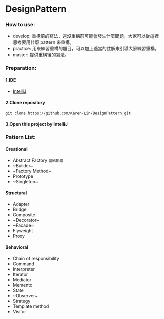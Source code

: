 # DesignPattern

### How to use:
* develop: 重構前的寫法，還沒重構前可能會發生什麼問題，大家可以從這裡思考要用什麼 pattern 來重構。
* practice: 用來練習重構的題目，可以加上適當的註解來引導大家練習重構。
* master: 提供重構後的寫法。


### Preparation:
#### 1.IDE 
* [IntelliJ](https://www.jetbrains.com/idea/)

#### 2.Clone repository
<pre><code>git clone https://github.com/Karen-Lin/DesignPattern.git</pre></code>

#### 3.Open this project by IntelliJ

### Pattern List:

#### Creational
*  Abstract Factory ` 留給凱倫 `
*  ~Builder~
*  ~Factory Method~
*  Prototype
*  ~Singleton~

#### Structural
*  Adapter
*  Bridge
*  Composite
*  ~Decorator~
*  ~Facade~
*  Flyweight
*  Proxy

#### Behavioral
*  Chain of responsibility
*  Command
*  Interpreter
*  Iterator
*  Mediator
*  Memento
*  State
*  ~Observer~
*  Strategy
*  Template method
*  Visitor
